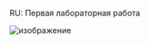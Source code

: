 RU: Первая лабораторная работа

![изображение](https://github.com/user-attachments/assets/ee926a2d-ef38-46a7-a312-6d4f8cca6662)

